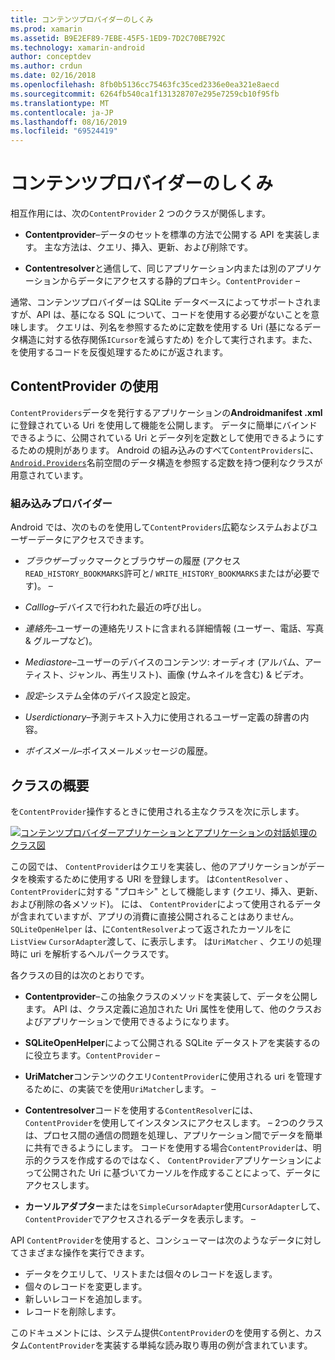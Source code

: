 ```yaml
---
title: コンテンツプロバイダーのしくみ
ms.prod: xamarin
ms.assetid: B9E2EF89-7EBE-45F5-1ED9-7D2C70BE792C
ms.technology: xamarin-android
author: conceptdev
ms.author: crdun
ms.date: 02/16/2018
ms.openlocfilehash: 8fb0b5136cc75463fc35ced2336e0ea321e8aecd
ms.sourcegitcommit: 6264fb540ca1f131328707e295e7259cb10f95fb
ms.translationtype: MT
ms.contentlocale: ja-JP
ms.lasthandoff: 08/16/2019
ms.locfileid: "69524419"
---
```

# <a name="how-content-providers-work"></a>コンテンツプロバイダーのしくみ

相互作用には、次の`ContentProvider` 2 つのクラスが関係します。

- **Contentprovider**&ndash;データのセットを標準の方法で公開する API を実装します。 主な方法は、クエリ、挿入、更新、および削除です。

- **Contentresolver**と通信して、同じアプリケーション内または別のアプリケーションからデータにアクセスする静的プロキシ。`ContentProvider` &ndash;

通常、コンテンツプロバイダーは SQLite データベースによってサポートされますが、API は、基になる SQL について、コードを使用する必要がないことを意味します。 クエリは、列名を参照するために定数を使用する Uri (基になるデータ構造に対する依存関係`ICursor`を減らすため) を介して実行されます。また、を使用するコードを反復処理するためにが返されます。


## <a name="consuming-a-contentprovider"></a>ContentProvider の使用

`ContentProviders`データを発行するアプリケーションの**Androidmanifest .xml**に登録されている Uri を使用して機能を公開します。 データに簡単にバインドできるように、公開されている Uri とデータ列を定数として使用できるようにするための規則があります。 Android の組み込みのすべて`ContentProviders`に、 [`Android.Providers`](xref:Android.Provider)名前空間のデータ構造を参照する定数を持つ便利なクラスが用意されています。



### <a name="built-in-providers"></a>組み込みプロバイダー

Android では、次のものを使用して`ContentProviders`広範なシステムおよびユーザーデータにアクセスできます。

- *ブラウザー*ブックマークとブラウザーの履歴 (アクセス`READ_HISTORY_BOOKMARKS`許可と/ `WRITE_HISTORY_BOOKMARKS`またはが必要です)。 &ndash;

- *Calllog*&ndash;デバイスで行われた最近の呼び出し。

- *連絡先*&ndash;ユーザーの連絡先リストに含まれる詳細情報 (ユーザー、電話、写真 & グループなど)。

- *Mediastore*&ndash;ユーザーのデバイスのコンテンツ: オーディオ (アルバム、アーティスト、ジャンル、再生リスト)、画像 (サムネイルを含む) & ビデオ。

- *設定*&ndash;システム全体のデバイス設定と設定。

- *Userdictionary*&ndash;予測テキスト入力に使用されるユーザー定義の辞書の内容。

- *ボイスメール*&ndash;ボイスメールメッセージの履歴。



## <a name="classes-overview"></a>クラスの概要

を`ContentProvider`操作するときに使用される主なクラスを次に示します。

[![コンテンツプロバイダーアプリケーションとアプリケーションの対話処理のクラス図](how-it-works-images/classdiagram1.png)](how-it-works-images/classdiagram1.png#lightbox)

この図では、 `ContentProvider`はクエリを実装し、他のアプリケーションがデータを検索するために使用する URI を登録します。 は`ContentResolver` 、`ContentProvider`に対する "プロキシ" として機能します (クエリ、挿入、更新、および削除の各メソッド)。 には、 `ContentProvider`によって使用されるデータが含まれていますが、アプリの消費に直接公開されることはありません。`SQLiteOpenHelper`
は、に`ContentResolver`よって返されたカーソルをに`ListView` `CursorAdapter`渡して、に表示します。 は`UriMatcher` 、クエリの処理時に uri を解析するヘルパークラスです。

各クラスの目的は次のとおりです。

- **Contentprovider**&ndash;この抽象クラスのメソッドを実装して、データを公開します。 API は、クラス定義に追加された Uri 属性を使用して、他のクラスおよびアプリケーションで使用できるようになります。

- **SQLiteOpenHelper**によって公開される SQLite データストアを実装するのに役立ちます。`ContentProvider` &ndash;

- **UriMatcher**コンテンツのクエリ`ContentProvider`に使用される uri を管理するために、の実装でを使用`UriMatcher`します。 &ndash;

- **Contentresolver**コードを使用する`ContentResolver`には、 `ContentProvider`を使用してインスタンスにアクセスします。 &ndash; 2つのクラスは、プロセス間の通信の問題を処理し、アプリケーション間でデータを簡単に共有できるようにします。 コードを使用する場合`ContentProvider`は、明示的クラスを作成するのではなく、 `ContentProvider`アプリケーションによって公開された Uri に基づいてカーソルを作成することによって、データにアクセスします。

- **カーソルアダプター**またはを`SimpleCursorAdapter`使用`CursorAdapter`して、 `ContentProvider`でアクセスされるデータを表示します。 &ndash;

API `ContentProvider`を使用すると、コンシューマーは次のようなデータに対してさまざまな操作を実行できます。

- データをクエリして、リストまたは個々のレコードを返します。
- 個々のレコードを変更します。
- 新しいレコードを追加します。
- レコードを削除します。

このドキュメントには、システム提供`ContentProvider`のを使用する例と、カスタム`ContentProvider`を実装する単純な読み取り専用の例が含まれています。

